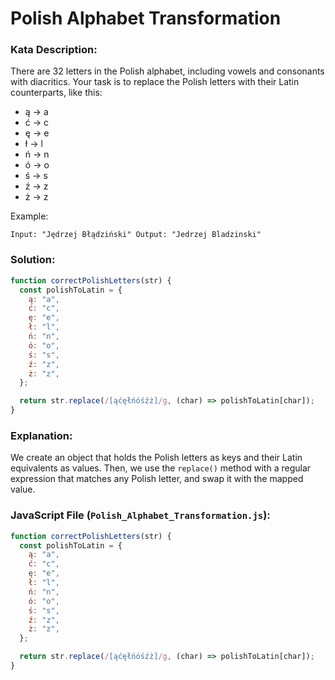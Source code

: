 # Polish Alphabet Transformation

### Kata Description:

There are 32 letters in the Polish alphabet, including vowels and consonants with diacritics. Your task is to replace the Polish letters with their Latin counterparts, like this:

- ą -> a
- ć -> c
- ę -> e
- ł -> l
- ń -> n
- ó -> o
- ś -> s
- ź -> z
- ż -> z

Example:

```
Input: "Jędrzej Błądziński" Output: "Jedrzej Bladzinski"
```

### Solution:

```javascript
function correctPolishLetters(str) {
  const polishToLatin = {
    ą: "a",
    ć: "c",
    ę: "e",
    ł: "l",
    ń: "n",
    ó: "o",
    ś: "s",
    ź: "z",
    ż: "z",
  };

  return str.replace(/[ąćęłńóśźż]/g, (char) => polishToLatin[char]);
}
```

### Explanation:

We create an object that holds the Polish letters as keys and their Latin equivalents as values. Then, we use the `replace()` method with a regular expression that matches any Polish letter, and swap it with the mapped value.

### JavaScript File (`Polish_Alphabet_Transformation.js`):

```javascript
function correctPolishLetters(str) {
  const polishToLatin = {
    ą: "a",
    ć: "c",
    ę: "e",
    ł: "l",
    ń: "n",
    ó: "o",
    ś: "s",
    ź: "z",
    ż: "z",
  };

  return str.replace(/[ąćęłńóśźż]/g, (char) => polishToLatin[char]);
}
```
